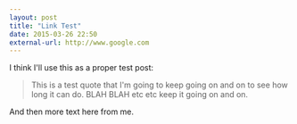 ```yaml
---
layout: post
title: "Link Test"
date: 2015-03-26 22:50
external-url: http://www.google.com
---
```

I think I'll use this as a proper test post:

>This is a test quote that I'm going to keep going on and on to see how long it can do. BLAH BLAH etc etc keep it going on and on.

And then more text here from me.


